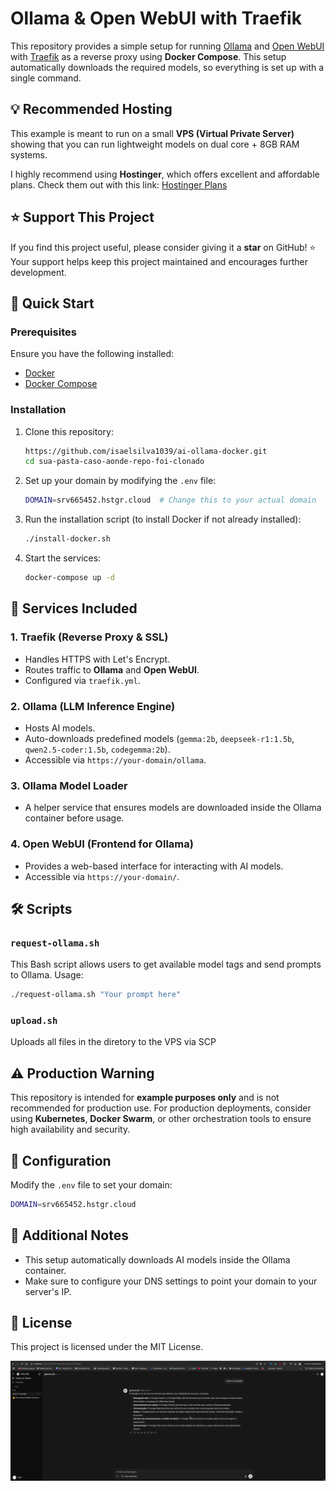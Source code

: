 # Ollama & Open WebUI with Traefik

This repository provides a simple setup for running [Ollama](https://ollama.com/) and [Open WebUI](https://github.com/open-webui/open-webui) with [Traefik](https://traefik.io/) as a reverse proxy using **Docker Compose**. This setup automatically downloads the required models, so everything is set up with a single command.

## 💡 Recommended Hosting
This example is meant to run on a small **VPS (Virtual Private Server)** showing that you can run lightweight models on dual core + 8GB RAM systems.

I highly recommend using **Hostinger**, which offers excellent and affordable plans. Check them out with this link: [Hostinger Plans](https://ewbr.cc/hostinger-ew-1001)

## ⭐ Support This Project
If you find this project useful, please consider giving it a **star** on GitHub! ⭐ Your support helps keep this project maintained and encourages further development.

## 🚀 Quick Start

### Prerequisites
Ensure you have the following installed:
- [Docker](https://docs.docker.com/get-docker/)
- [Docker Compose](https://docs.docker.com/compose/install/)

### Installation
1. Clone this repository:
   ```sh
   https://github.com/isaelsilva1039/ai-ollama-docker.git
   cd sua-pasta-caso-aonde-repo-foi-clonado
   ```

2. Set up your domain by modifying the `.env` file:
   ```sh
   DOMAIN=srv665452.hstgr.cloud  # Change this to your actual domain
   ```

3. Run the installation script (to install Docker if not already installed):
   ```sh
   ./install-docker.sh
   ```

4. Start the services:
   ```sh
   docker-compose up -d
   ```

## 📜 Services Included

### 1. **Traefik (Reverse Proxy & SSL)**
- Handles HTTPS with Let's Encrypt.
- Routes traffic to **Ollama** and **Open WebUI**.
- Configured via `traefik.yml`.

### 2. **Ollama (LLM Inference Engine)**
- Hosts AI models.
- Auto-downloads predefined models (`gemma:2b`, `deepseek-r1:1.5b`, `qwen2.5-coder:1.5b`, `codegemma:2b`).
- Accessible via `https://your-domain/ollama`.

### 3. **Ollama Model Loader**
- A helper service that ensures models are downloaded inside the Ollama container before usage.

### 4. **Open WebUI (Frontend for Ollama)**
- Provides a web-based interface for interacting with AI models.
- Accessible via `https://your-domain/`.

## 🛠 Scripts

### `request-ollama.sh`
This Bash script allows users to get available model tags and send prompts to Ollama.
Usage:
```sh
./request-ollama.sh "Your prompt here"
```

### `upload.sh`
Uploads all files in the diretory to the VPS via SCP

## ⚠️ **Production Warning**
This repository is intended for **example purposes only** and is not recommended for production use.
For production deployments, consider using **Kubernetes**, **Docker Swarm**, or other orchestration tools to ensure high availability and security.

## 📜 Configuration
Modify the `.env` file to set your domain:
```sh
DOMAIN=srv665452.hstgr.cloud
```

## 📎 Additional Notes
- This setup automatically downloads AI models inside the Ollama container.
- Make sure to configure your DNS settings to point your domain to your server's IP.

## 📝 License
This project is licensed under the MIT License.

![alt text](image.png)

